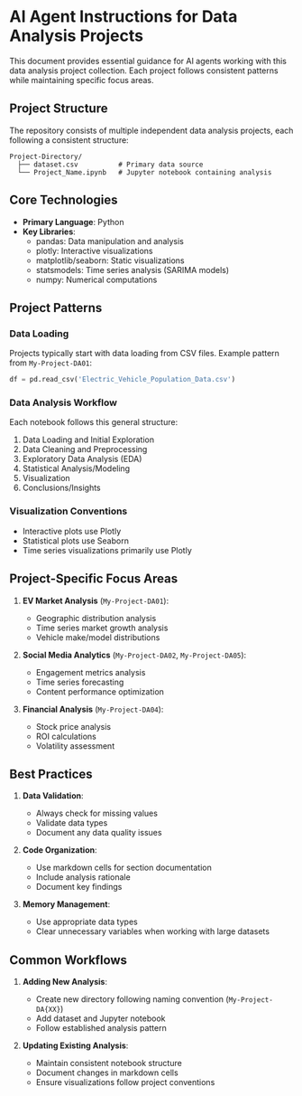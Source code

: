 # AI Agent Instructions for Data Analysis Projects

This document provides essential guidance for AI agents working with this data analysis project collection. Each project follows consistent patterns while maintaining specific focus areas.

## Project Structure

The repository consists of multiple independent data analysis projects, each following a consistent structure:
```
Project-Directory/
  ├── dataset.csv          # Primary data source
  └── Project_Name.ipynb   # Jupyter notebook containing analysis
```

## Core Technologies

- **Primary Language**: Python
- **Key Libraries**: 
  - pandas: Data manipulation and analysis
  - plotly: Interactive visualizations
  - matplotlib/seaborn: Static visualizations
  - statsmodels: Time series analysis (SARIMA models)
  - numpy: Numerical computations

## Project Patterns

### Data Loading
Projects typically start with data loading from CSV files. Example pattern from `My-Project-DA01`:
```python
df = pd.read_csv('Electric_Vehicle_Population_Data.csv')
```

### Data Analysis Workflow
Each notebook follows this general structure:
1. Data Loading and Initial Exploration
2. Data Cleaning and Preprocessing
3. Exploratory Data Analysis (EDA)
4. Statistical Analysis/Modeling
5. Visualization
6. Conclusions/Insights

### Visualization Conventions
- Interactive plots use Plotly
- Statistical plots use Seaborn
- Time series visualizations primarily use Plotly

## Project-Specific Focus Areas

1. **EV Market Analysis** (`My-Project-DA01`):
   - Geographic distribution analysis
   - Time series market growth analysis
   - Vehicle make/model distributions

2. **Social Media Analytics** (`My-Project-DA02`, `My-Project-DA05`):
   - Engagement metrics analysis
   - Time series forecasting
   - Content performance optimization

3. **Financial Analysis** (`My-Project-DA04`):
   - Stock price analysis
   - ROI calculations
   - Volatility assessment

## Best Practices

1. **Data Validation**:
   - Always check for missing values
   - Validate data types
   - Document any data quality issues

2. **Code Organization**:
   - Use markdown cells for section documentation
   - Include analysis rationale
   - Document key findings

3. **Memory Management**:
   - Use appropriate data types
   - Clear unnecessary variables when working with large datasets

## Common Workflows

1. **Adding New Analysis**:
   - Create new directory following naming convention (`My-Project-DA{XX}`)
   - Add dataset and Jupyter notebook
   - Follow established analysis pattern

2. **Updating Existing Analysis**:
   - Maintain consistent notebook structure
   - Document changes in markdown cells
   - Ensure visualizations follow project conventions